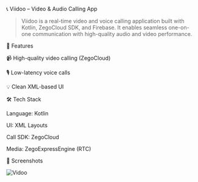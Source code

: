📞 Viidoo – Video & Audio Calling App

>Viidoo is a real-time video and voice calling application built with Kotlin, ZegoCloud SDK, and Firebase. It enables seamless one-on-one communication with high-quality audio and video performance.

🚀 Features

📹 High-quality video calling (ZegoCloud)

🎙️ Low-latency voice calls

💡 Clean XML-based UI

🛠 Tech Stack

Language: Kotlin

UI: XML Layouts

Call SDK: ZegoCloud

Media: ZegoExpressEngine (RTC)

📸 Screenshots

![Vidoo](https://github.com/user-attachments/assets/485b6895-cc76-4132-ac97-4a30b21b8938)


